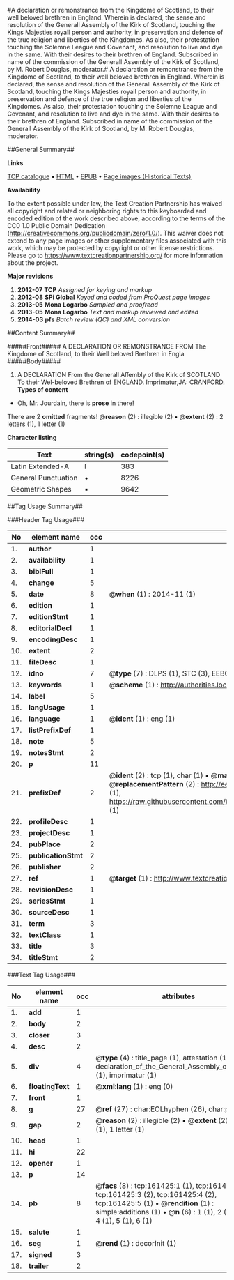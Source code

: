 #A declaration or remonstrance from the Kingdome of Scotland, to their well beloved brethren in England. Wherein is declared, the sense and resolution of the Generall Assembly of the Kirk of Scotland, touching the Kings Majesties royall person and authority, in preservation and defence of the true religion and liberties of the Kingdomes. As also, their protestation touching the Solemne League and Covenant, and resolution to live and dye in the same. With their desires to their brethren of England. Subscribed in name of the commission of the Generall Assembly of the Kirk of Scotland, by M. Robert Douglas, moderator.#
A declaration or remonstrance from the Kingdome of Scotland, to their well beloved brethren in England. Wherein is declared, the sense and resolution of the Generall Assembly of the Kirk of Scotland, touching the Kings Majesties royall person and authority, in preservation and defence of the true religion and liberties of the Kingdomes. As also, their protestation touching the Solemne League and Covenant, and resolution to live and dye in the same. With their desires to their brethren of England. Subscribed in name of the commission of the Generall Assembly of the Kirk of Scotland, by M. Robert Douglas, moderator.

##General Summary##

**Links**

[TCP catalogue](http://www.ota.ox.ac.uk/tcp/)  • 
[HTML](http://tei.it.ox.ac.uk/tcp/Texts-HTML/free/A82/A82247.html)  • 
[EPUB](http://tei.it.ox.ac.uk/tcp/Texts-EPUB/free/A82/A82247.epub) • 
[Page images (Historical Texts)](https://historicaltexts.jisc.ac.uk/eebo-99864026e)

**Availability**

To the extent possible under law, the Text Creation Partnership has waived all copyright and related or neighboring rights to this keyboarded and encoded edition of the work described above, according to the terms of the CC0 1.0 Public Domain Dedication (http://creativecommons.org/publicdomain/zero/1.0/). This waiver does not extend to any page images or other supplementary files associated with this work, which may be protected by copyright or other license restrictions. Please go to https://www.textcreationpartnership.org/ for more information about the project.

**Major revisions**

1. __2012-07__ __TCP__ *Assigned for keying and markup*
1. __2012-08__ __SPi Global__ *Keyed and coded from ProQuest page images*
1. __2013-05__ __Mona Logarbo__ *Sampled and proofread*
1. __2013-05__ __Mona Logarbo__ *Text and markup reviewed and edited*
1. __2014-03__ __pfs__ *Batch review (QC) and XML conversion*

##Content Summary##

#####Front#####
A DECLARATION OR REMONSTRANCE FROM The Kingdome of Scotland, to their Well beloved Brethren in Engla
#####Body#####

1. A DECLARATION From the Generall Aſſembly of the Kirk of SCOTLAND To their Wel-beloved Brethren of ENGLAND.
Imprimatur,JA: CRANFORD.
**Types of content**

  * Oh, Mr. Jourdain, there is **prose** in there!

There are 2 **omitted** fragments! 
 @__reason__ (2) : illegible (2)  •  @__extent__ (2) : 2 letters (1), 1 letter (1)

**Character listing**


|Text|string(s)|codepoint(s)|
|---|---|---|
|Latin Extended-A|ſ|383|
|General Punctuation|•|8226|
|Geometric Shapes|▪|9642|

##Tag Usage Summary##

###Header Tag Usage###

|No|element name|occ|attributes|
|---|---|---|---|
|1.|__author__|1||
|2.|__availability__|1||
|3.|__biblFull__|1||
|4.|__change__|5||
|5.|__date__|8| @__when__ (1) : 2014-11 (1)|
|6.|__edition__|1||
|7.|__editionStmt__|1||
|8.|__editorialDecl__|1||
|9.|__encodingDesc__|1||
|10.|__extent__|2||
|11.|__fileDesc__|1||
|12.|__idno__|7| @__type__ (7) : DLPS (1), STC (3), EEBO-CITATION (1), PROQUEST (1), VID (1)|
|13.|__keywords__|1| @__scheme__ (1) : http://authorities.loc.gov/ (1)|
|14.|__label__|5||
|15.|__langUsage__|1||
|16.|__language__|1| @__ident__ (1) : eng (1)|
|17.|__listPrefixDef__|1||
|18.|__note__|5||
|19.|__notesStmt__|2||
|20.|__p__|11||
|21.|__prefixDef__|2| @__ident__ (2) : tcp (1), char (1)  •  @__matchPattern__ (2) : ([0-9\-]+):([0-9IVX]+) (1), (.+) (1)  •  @__replacementPattern__ (2) : http://eebo.chadwyck.com/downloadtiff?vid=$1&page=$2 (1), https://raw.githubusercontent.com/textcreationpartnership/Texts/master/tcpchars.xml#$1 (1)|
|22.|__profileDesc__|1||
|23.|__projectDesc__|1||
|24.|__pubPlace__|2||
|25.|__publicationStmt__|2||
|26.|__publisher__|2||
|27.|__ref__|1| @__target__ (1) : http://www.textcreationpartnership.org/docs/. (1)|
|28.|__revisionDesc__|1||
|29.|__seriesStmt__|1||
|30.|__sourceDesc__|1||
|31.|__term__|3||
|32.|__textClass__|1||
|33.|__title__|3||
|34.|__titleStmt__|2||


###Text Tag Usage###

|No|element name|occ|attributes|
|---|---|---|---|
|1.|__add__|1||
|2.|__body__|2||
|3.|__closer__|3||
|4.|__desc__|2||
|5.|__div__|4| @__type__ (4) : title_page (1), attestation (1), declaration_of_the_General_Assembly_of_Scotland (1), imprimatur (1)|
|6.|__floatingText__|1| @__xml:lang__ (1) : eng (0)|
|7.|__front__|1||
|8.|__g__|27| @__ref__ (27) : char:EOLhyphen (26), char:punc (1)|
|9.|__gap__|2| @__reason__ (2) : illegible (2)  •  @__extent__ (2) : 2 letters (1), 1 letter (1)|
|10.|__head__|1||
|11.|__hi__|22||
|12.|__opener__|1||
|13.|__p__|14||
|14.|__pb__|8| @__facs__ (8) : tcp:161425:1 (1), tcp:161425:2 (2), tcp:161425:3 (2), tcp:161425:4 (2), tcp:161425:5 (1)  •  @__rendition__ (1) : simple:additions (1)  •  @__n__ (6) : 1 (1), 2 (1), 3 (1), 4 (1), 5 (1), 6 (1)|
|15.|__salute__|1||
|16.|__seg__|1| @__rend__ (1) : decorInit (1)|
|17.|__signed__|3||
|18.|__trailer__|2||
